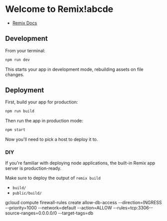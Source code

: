 # Welcome to Remix!abcde

- [Remix Docs](https://remix.run/docs)

## Development

From your terminal:

```sh
npm run dev
```

This starts your app in development mode, rebuilding assets on file changes.

## Deployment

First, build your app for production:

```sh
npm run build
```

Then run the app in production mode:

```sh
npm start
```

Now you'll need to pick a host to deploy it to.

### DIY

If you're familiar with deploying node applications, the built-in Remix app server is production-ready.

Make sure to deploy the output of `remix build`

- `build/`
- `public/build/`

gcloud compute firewall-rules create allow-db-access --direction=INGRESS --priority=1000 --network=default --action=ALLOW --rules=tcp:3306--source-ranges=0.0.0.0/0 --target-tags=db
